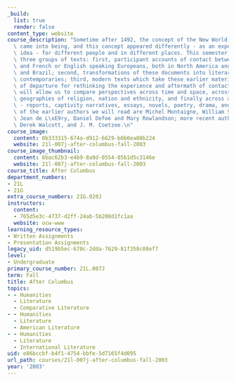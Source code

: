 ```yaml
---
_build:
  list: true
  render: false
content_type: website
course_description: "Sometime after 1492, the concept of the New World or America\
  \ came into being, and this concept appeared differently - as an experience or an\
  \ idea - for different people and in different places. This semester, we will read\
  \ three groups of texts: first, participant accounts of contact between native Americans\
  \ and French or English speaking Europeans, both in North America and in the Caribbean\
  \ and Brazil; second, transformations of these documents into literary works by\
  \ contemporaries; third, modern texts which take these earlier materials as a point\
  \ of departure for rethinking the experience and aftermath of contact. The reading\
  \ will allow us to compare perspectives across time and space, across the cultural\
  \ geographies of religion, nation and ethnicity, and finally across a range of genres\
  \ - reports, captivity narratives, essays, novels, poetry, drama, and film. Some\
  \ of the earlier authors we will read are Michel Montaigne, William Shakespeare,\
  \ Jean de L\xE9ry, Daniel Defoe and Mary Rowlandson; more recent authors include\
  \ Derek Walcott, and J. M. Coetzee.\n"
course_image:
  content: 0b333315-674a-d912-6629-b0b0ea08b224
  website: 21l-007j-after-columbus-fall-2003
course_image_thumbnail:
  content: 6bac62b3-e4b9-8a9d-0554-85b1d5c3146e
  website: 21l-007j-after-columbus-fall-2003
course_title: After Columbus
department_numbers:
- 21L
- 21G
extra_course_numbers: 21G.020J
instructors:
  content:
  - 765d5e3c-4737-d2ff-24ab-5b208d1fc1aa
  website: ocw-www
learning_resource_types:
- Written Assignments
- Presentation Assignments
legacy_uid: d519b5ec-670c-2dda-7629-81f358c08ef7
level:
- Undergraduate
primary_course_number: 21L.007J
term: Fall
title: After Columbus
topics:
- - Humanities
  - Literature
  - Comparative Literature
- - Humanities
  - Literature
  - American Literature
- - Humanities
  - Literature
  - International Literature
uid: e86bccbf-b4f1-4754-bbfe-5d7165f4d095
url_path: courses/21l-007j-after-columbus-fall-2003
year: '2003'
---
```

